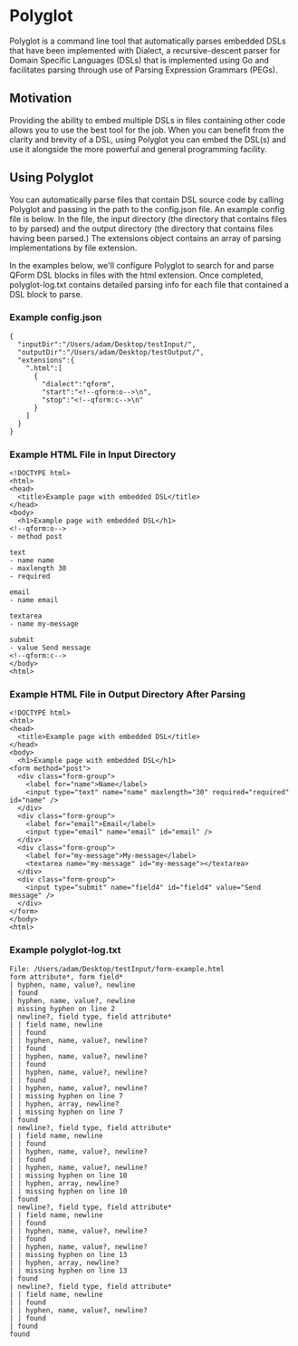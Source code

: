 # Polyglot

Polyglot is a command line tool that automatically parses embedded DSLs that have been implemented with Dialect, a recursive-descent parser for Domain Specific Languages (DSLs) that is implemented using Go and facilitates parsing through use of Parsing Expression Grammars (PEGs).

## Motivation

Providing the ability to embed multiple DSLs in files containing other code allows you to use the best tool for the job. When you can benefit from the clarity and brevity of a DSL, using Polyglot you can embed the DSL(s) and use it alongside the more powerful and general programming facility.

## Using Polyglot

You can automatically parse files that contain DSL source code by calling Polyglot and passing in the path to the config.json file. An example config file is below. In the file, the input directory (the directory that contains files to by parsed) and the output directory (the directory that contains files having been parsed.) The extensions object contains an array of parsing implementations by file extension.

In the examples below, we'll configure Polyglot to search for and parse QForm DSL blocks in files with the html extension. Once completed, polyglot-log.txt contains detailed parsing info for each file that contained a DSL block to parse.

### Example config.json

```
{
  "inputDir":"/Users/adam/Desktop/testInput/",
  "outputDir":"/Users/adam/Desktop/testOutput/",
  "extensions":{
    ".html":[
      {
        "dialect":"qform",
        "start":"<!--qform:o-->\n",
        "stop":"<!--qform:c-->\n"
      }
    ]
  }
}
```

### Example HTML File in Input Directory

```
<!DOCTYPE html>
<html>
<head>
  <title>Example page with embedded DSL</title>
</head>
<body>
  <h1>Example page with embedded DSL</h1>
<!--qform:o-->
- method post

text
- name name
- maxlength 30
- required

email
- name email

textarea
- name my-message

submit
- value Send message
<!--qform:c-->
</body>
<html>
```

### Example HTML File in Output Directory After Parsing

```
<!DOCTYPE html>
<html>
<head>
  <title>Example page with embedded DSL</title>
</head>
<body>
  <h1>Example page with embedded DSL</h1>
<form method="post">
  <div class="form-group">
    <label for="name">Name</label>
    <input type="text" name="name" maxlength="30" required="required" id="name" />
  </div>
  <div class="form-group">
    <label for="email">Email</label>
    <input type="email" name="email" id="email" />
  </div>
  <div class="form-group">
    <label for="my-message">My-message</label>
    <textarea name="my-message" id="my-message"></textarea>
  </div>
  <div class="form-group">
    <input type="submit" name="field4" id="field4" value="Send message" />
  </div>
</form>
</body>
<html>
```

### Example polyglot-log.txt

```
File: /Users/adam/Desktop/testInput/form-example.html
form attribute*, form field*
| hyphen, name, value?, newline
| found
| hyphen, name, value?, newline
| missing hyphen on line 2
| newline?, field type, field attribute*
| | field name, newline
| | found
| | hyphen, name, value?, newline?
| | found
| | hyphen, name, value?, newline?
| | found
| | hyphen, name, value?, newline?
| | found
| | hyphen, name, value?, newline?
| | missing hyphen on line 7
| | hyphen, array, newline?
| | missing hyphen on line 7
| found
| newline?, field type, field attribute*
| | field name, newline
| | found
| | hyphen, name, value?, newline?
| | found
| | hyphen, name, value?, newline?
| | missing hyphen on line 10
| | hyphen, array, newline?
| | missing hyphen on line 10
| found
| newline?, field type, field attribute*
| | field name, newline
| | found
| | hyphen, name, value?, newline?
| | found
| | hyphen, name, value?, newline?
| | missing hyphen on line 13
| | hyphen, array, newline?
| | missing hyphen on line 13
| found
| newline?, field type, field attribute*
| | field name, newline
| | found
| | hyphen, name, value?, newline?
| | found
| found
found
```
